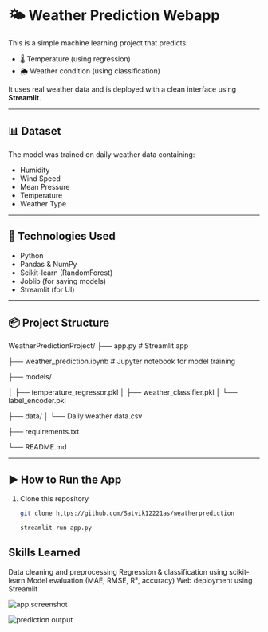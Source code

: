 # 🌤️ Weather Prediction Webapp

This is a simple machine learning project that predicts:
- 🌡️ Temperature (using regression)
- 🌦️ Weather condition (using classification)

It uses real weather data and is deployed with a clean interface using **Streamlit**.

---

## 📊 Dataset

The model was trained on daily weather data containing:
- Humidity
- Wind Speed
- Mean Pressure
- Temperature
- Weather Type

---

## 🔧 Technologies Used

- Python
- Pandas & NumPy
- Scikit-learn (RandomForest)
- Joblib (for saving models)
- Streamlit (for UI)

---

## 📦 Project Structure

WeatherPredictionProject/
├── app.py # Streamlit app

├── weather_prediction.ipynb # Jupyter notebook for model training

├── models/

│ ├── temperature_regressor.pkl
│ ├── weather_classifier.pkl
│ └── label_encoder.pkl

├── data/
│ └── Daily weather data.csv

├── requirements.txt

└── README.md


---

## ▶️ How to Run the App

1. Clone this repository  
   ```bash
   git clone https://github.com/Satvik12221as/weatherprediction

   streamlit run app.py

## Skills Learned
Data cleaning and preprocessing
Regression & classification using scikit-learn
Model evaluation (MAE, RMSE, R², accuracy)
Web deployment using Streamlit

![app screenshot](https://github.com/user-attachments/assets/9a4575bf-c270-427e-b1f1-c66b58af0a30)

![prediction output](https://github.com/user-attachments/assets/ff7d7def-5feb-4207-af8c-4610b41cc155)





